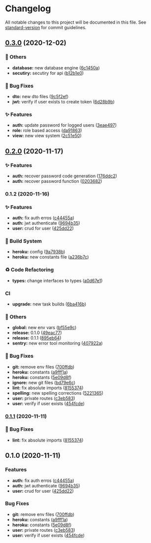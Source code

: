 # Changelog

All notable changes to this project will be documented in this file. See [standard-version](https://github.com/conventional-changelog/standard-version) for commit guidelines.

## [0.3.0](https://github.com/HigorAlves/dontspend-money/compare/v0.2.0...v0.3.0) (2020-12-02)


### :triangular_flag_on_post: Others

* **database:** new database engine ([6c1450a](https://github.com/HigorAlves/dontspend-money/commit/6c1450a3f082aa24f2d2951ee11d63249c6bc03b))
* **secutiry:** secutiry for api ([b12b1e0](https://github.com/HigorAlves/dontspend-money/commit/b12b1e09ebd2d47104d1d5073c715302c392d9c0))


### :bug: Bug Fixes

* **dto:** new dto files ([9c5f2ef](https://github.com/HigorAlves/dontspend-money/commit/9c5f2ef057fad9b246914edfdece5b4f93a47a0e))
* **jwt:** verify if user exists to create token ([6d28b9b](https://github.com/HigorAlves/dontspend-money/commit/6d28b9b1e5bcac0e0f798e9d062aa5c06c1f3970))


### :sparkles: Features

* **auth:** update password for logged users ([3eae497](https://github.com/HigorAlves/dontspend-money/commit/3eae497c843ca436a0bbf2ba341701bf2bc1e1f9))
* **role:** role based access ([da91863](https://github.com/HigorAlves/dontspend-money/commit/da918638da34fc05ec6efc4853bbfe75eee0437e))
* **view:** new view system ([2c51e50](https://github.com/HigorAlves/dontspend-money/commit/2c51e5055ce9eca4ca843b80c0b07678fe4bc7ab))

## [0.2.0](https://github.com/HigorAlves/dontspend-money/compare/v0.1.2...v0.2.0) (2020-11-17)


### :sparkles: Features

* **auth:** recover password code generation ([176ddc2](https://github.com/HigorAlves/dontspend-money/commit/176ddc2d0916dc99751d1d2ee2eaf9f28446dbb3))
* **auth:** recover password function ([0203682](https://github.com/HigorAlves/dontspend-money/commit/02036820dee2558944375c100ba2cd0bb70fe362))

### 0.1.2 (2020-11-16)


### :sparkles: Features

* **auth:** fix auth erros ([c44455a](https://github.com/HigorAlves/dontspend-money/commit/c44455a9db106380c2b57f30b78dddac6761e9a1))
* **auth:** jwt authenticate ([9694b35](https://github.com/HigorAlves/dontspend-money/commit/9694b35237e0ea3d08b1937cba5c3fd5a82b8555))
* **user:** crud for user ([425dd22](https://github.com/HigorAlves/dontspend-money/commit/425dd226bf81cdca74055cb6f2ab79c336e1856d))


### :rocket: Build System

* **heroku:** config ([9a7938b](https://github.com/HigorAlves/dontspend-money/commit/9a7938bb633ee6ae78937f61dd667e937dbc6879))
* **heroku:** new constants file ([a236b7c](https://github.com/HigorAlves/dontspend-money/commit/a236b7c3851aedefdea8f97f5b644eb6bc145fca))


### :recycle: Code Refactoring

* **types:** change interfaces to types ([a0d67e1](https://github.com/HigorAlves/dontspend-money/commit/a0d67e1ce85986f88dd078479b882d26ce11bfce))


### CI

* **upgrade:** new task builds ([6ba416b](https://github.com/HigorAlves/dontspend-money/commit/6ba416be7b50da9d99d63a837cb33129f4a541b8))


### :triangular_flag_on_post: Others

* **global:** new env vars ([bf55e9c](https://github.com/HigorAlves/dontspend-money/commit/bf55e9c733665b1758c79cbd501e3f2a68800020))
* **release:** 0.1.0 ([49eac77](https://github.com/HigorAlves/dontspend-money/commit/49eac777021dab6944d507894ece1bbbdd3fa4e9))
* **release:** 0.1.1 ([895eb64](https://github.com/HigorAlves/dontspend-money/commit/895eb649ada55b4d86b1e3aeb2a739b00d101a0d))
* **sentry:** new error tool monitoring ([407922a](https://github.com/HigorAlves/dontspend-money/commit/407922aee165004f1b376a21acea50b6620de5e5))


### :bug: Bug Fixes

* **git:** remove env files ([700ffdb](https://github.com/HigorAlves/dontspend-money/commit/700ffdb50fe5e228a197ee3e48714d3182913ff8))
* **heroku:** constants ([a9fff1a](https://github.com/HigorAlves/dontspend-money/commit/a9fff1a9ef0582f9d058411fd06a9ec820e55504))
* **heroku:** constants ([5e09d8f](https://github.com/HigorAlves/dontspend-money/commit/5e09d8f964fd1aa99413f0bee98cf61fecdc694e))
* **ignore:** new git files ([bd79e6c](https://github.com/HigorAlves/dontspend-money/commit/bd79e6cf4ce38a3e47c389b1c96cca300a40ede6))
* **lint:** fix absolute imports ([8155374](https://github.com/HigorAlves/dontspend-money/commit/81553747e418293b5476143058071b7e2ebf1221))
* **spelling:** new spelling corrections ([5221365](https://github.com/HigorAlves/dontspend-money/commit/52213653017d43d35cb278e3a4f0f7e360829aad))
* **user:** private routes ([c3eb583](https://github.com/HigorAlves/dontspend-money/commit/c3eb583875bf3b452e06a049613f4dea4daebe4c))
* **user:** verify if user exists ([454fcde](https://github.com/HigorAlves/dontspend-money/commit/454fcde7ade1575ba50311a3135a18606f8cce69))

### [0.1.1](https://github.com/HigorAlves/dontspend-money/compare/v0.1.0...v0.1.1) (2020-11-11)


### :bug: Bug Fixes

* **lint:** fix absolute imports ([8155374](https://github.com/HigorAlves/dontspend-money/commit/81553747e418293b5476143058071b7e2ebf1221))

## 0.1.0 (2020-11-11)


### Features

* **auth:** fix auth erros ([c44455a](https://github.com/HigorAlves/dontspend-money/commit/c44455a9db106380c2b57f30b78dddac6761e9a1))
* **auth:** jwt authenticate ([9694b35](https://github.com/HigorAlves/dontspend-money/commit/9694b35237e0ea3d08b1937cba5c3fd5a82b8555))
* **user:** crud for user ([425dd22](https://github.com/HigorAlves/dontspend-money/commit/425dd226bf81cdca74055cb6f2ab79c336e1856d))


### Bug Fixes

* **git:** remove env files ([700ffdb](https://github.com/HigorAlves/dontspend-money/commit/700ffdb50fe5e228a197ee3e48714d3182913ff8))
* **heroku:** constants ([a9fff1a](https://github.com/HigorAlves/dontspend-money/commit/a9fff1a9ef0582f9d058411fd06a9ec820e55504))
* **heroku:** constants ([5e09d8f](https://github.com/HigorAlves/dontspend-money/commit/5e09d8f964fd1aa99413f0bee98cf61fecdc694e))
* **user:** private routes ([c3eb583](https://github.com/HigorAlves/dontspend-money/commit/c3eb583875bf3b452e06a049613f4dea4daebe4c))
* **user:** verify if user exists ([454fcde](https://github.com/HigorAlves/dontspend-money/commit/454fcde7ade1575ba50311a3135a18606f8cce69))
